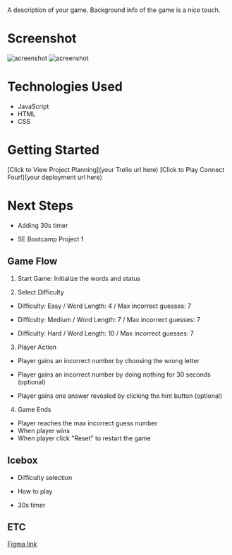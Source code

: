 # <Spaceman>
A description of your game. Background info of the game is a nice touch.

# Screenshot

<img src="url to your image on imgur" alt="acreenshot">
<img src="url to your image on imgur" alt="acreenshot">

# Technologies Used

- JavaScript
- HTML
- CSS

# Getting Started

[Click to View Project Planning](your Trello url here)
[Click to Play Connect Four!](your deployment url here)

# Next Steps

- Adding 30s timer




- SE Bootcamp Project 1

## Game Flow

1. Start Game: Initialize the words and status

2. Select Difficulty

- Difficulty: Easy / Word Length: 4 / Max incorrect guesses: 7

- Difficulty: Medium / Word Length: 7 / Max incorrect guesses: 7

- Difficulty: Hard / Word Length: 10 / Max incorrect guesses: 7

3. Player Action

- Player gains an incorrect number by choosing the wrong letter

- Player gains an incorrect number by doing nothing for 30 seconds (optional)

- Player gains one answer revealed by clicking the hint button (optional)

4. Game Ends

- Player reaches the max incorrect guess number
- When player wins
- When player click "Reset" to restart the game

## Icebox

- Difficulty selection

- How to play

- 30s timer

## ETC

[Figma link](https://www.figma.com/design/ighFkJCANyY1x0JPzX5Xo0/Project-1?node-id=1811-1036&t=kpK7Hj3v9LS2YU4w-1)


